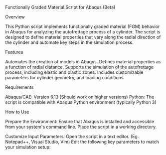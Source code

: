 Functionally Graded Material Script for Abaqus (Beta)

Overview

This Python script implements functionally graded material (FGM) behavior in Abaqus for analyzing the autofrettage process of a cylinder.
The script is designed to define material properties that vary along the radial direction of the cylinder and automate key steps in the simulation process.

Features

Automates the creation of models in Abaqus.
Defines material properties as a function of radial distance.
Supports the simulation of the autofrettage process, including elastic and plastic zones.
Includes customizable parameters for cylinder geometry, and loading conditions

Requirements

Abaqus/CAE: Version 6.13 (Should work on higher versions)
Python: The script is compatible with Abaqus Python environment (typically Python 3)

How to Use

Prepare the Environment:
Ensure that Abaqus is installed and accessible from your system's command line.
Place the script in a working directory.

Customize Input Parameters:
Open the script in a text editor. (Eg. Notepad++, Visual Studio, Vim)
Edit the following key parameters to match your simulation setup:
